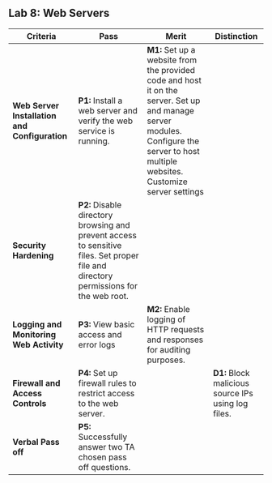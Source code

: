 ## Lab 8: Web Servers

| **Criteria** | **Pass** | **Merit** | **Distinction** |
|------|--------------------------------------|--------------------------------------|--------------------------------------|
| **Web Server Installation and Configuration** | **P1:** Install a web server and verify the web service is running. | **M1:** Set up a website from the provided code and host it on the server. Set up and manage server modules. Configure the server to host multiple websites. Customize server settings |  |
| **Security Hardening** | **P2:** Disable directory browsing and prevent access to sensitive files. Set proper file and directory permissions for the web root. ||
| **Logging and Monitoring Web Activity** | **P3:** View basic access and error logs |  **M2:** Enable logging of HTTP requests and responses for auditing purposes. |
| **Firewall and Access Controls** | **P4:** Set up firewall rules to restrict access to the web server. | | **D1:** Block malicious source IPs using log files. |
| **Verbal Pass off** | **P5:** Successfully answer two TA chosen pass off questions.|